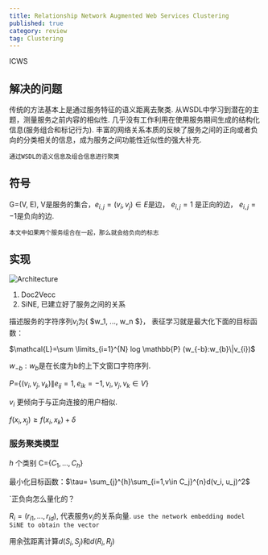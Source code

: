```yaml
---
title: Relationship Network Augmented Web Services Clustering
published: true
category: review
tag: Clustering
---
```

ICWS

## 解决的问题

传统的方法基本上是通过服务特征的语义距离去聚类. 从WSDL中学习到潜在的主题，测量服务之前内容的相似性.
几乎没有工作利用在使用服务期间生成的结构化信息(服务组合和标记行为).
丰富的网络关系本质的反映了服务之间的正向或者负向的分类相关的信息，成为服务之间功能性近似性的强大补充.

`通过WSDL的语义信息及组合信息进行聚类`

## 符号

G=(V, E), V是服务的集合，$e_{i,j}=(v_i, v_j)\in E$是边， $e_{i,j}=1$ 是正向的边， $e_{i,j}=-1$是负向的边.

`本文中如果两个服务组合在一起，那么就会给负向的标志`

## 实现

![Architecture](http://plusnet.cn/assets/include/web_clustering.png)

1. Doc2Vecc
2. SiNE, 已建立好了服务之间的关系

描述服务的字符序列$v_i$为{ $w_1, ..., w_n $}， 表征学习就是最大化下面的目标函数：

$\mathcal{L}=\sum \limits_{i=1}^{N} log \mathbb{P} (w_{-b}:w_{b}\|v_{i})$

$w_{-b}:w_{b}$是在长度为b的上下文窗口字符序列.

$P$={$(v_i, v_j, v_k)\|e_{ij}=1, e_{ik}=-1, v_i, v_j, v_k \in V$}

$v_i$ 更倾向于与正向连接的用户相似.

$f(x_i, x_j) \geq f(x_i, x_k) + \delta$

### 服务聚类模型

$h$ 个类别 C={$C_1, ..., C_h$}

最小化目标函数：$\tau= \sum_{j}^{h}\sum_{i=1,v\in C_j}^{n}d(v_i, u_j)^2$

`正负向怎么量化的？

$R_i=(r_{i1}, ..., r_{id})$, 代表服务$v_i$的关系向量. `use the network embedding model SiNE to obtain the vector`

用余弦距离计算$d(S_i, S_j)$和$d(R_i, R_j)$

